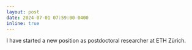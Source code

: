 ```yaml
---
layout: post
date: 2024-07-01 07:59:00-0400
inline: true
---
```


I have started a new position as postdoctoral researcher at ETH Zürich.
